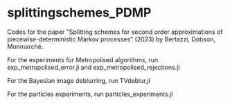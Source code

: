 # splittingschemes_PDMP
Codes for the paper "Splitting schemes for second order approximations of piecewise-deterministic Markov processes" (2023) by Bertazzi, Dobson, Monmarché.

For the experiments for Metropolised algorithms, run exp_metropolised_error.jl and exp_metropolised_rejections.jl 

For the Bayesian image deblurring, run TVdeblur,jl 

For the particles experiments, run particles_experiments.jl
